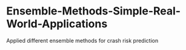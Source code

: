 # Ensemble-Methods-Simple-Real-World-Applications

Applied different ensemble methods for crash risk prediction
